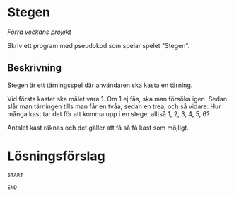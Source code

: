# Stegen
*Förra veckans projekt*

Skriv ett program med pseudokod som spelar spelet "Stegen".

## Beskrivning
Stegen är ett tärningsspel där användaren ska kasta en tärning.

Vid första kastet ska målet vara 1. Om 1 ej fås, ska man försöka igen. Sedan slår man tärningen tills man får en tvåa, sedan en trea, och så vidare. Hur många kast tar det för att komma upp i en stege, alltså 1, 2, 3, 4, 5, 6?

Antalet kast räknas och det gäller att få så få kast som möjligt.


# Lösningsförslag
```
START

END
```

